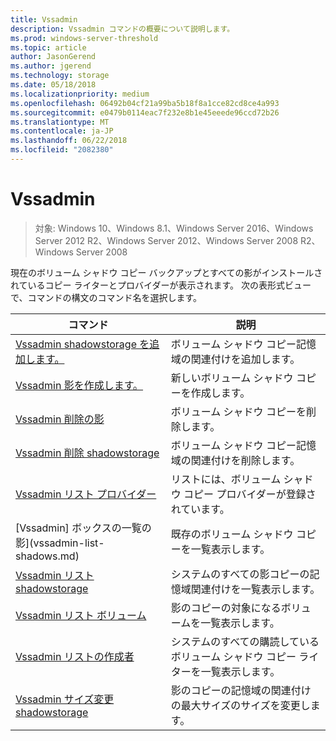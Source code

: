 ```yaml
---
title: Vssadmin
description: Vssadmin コマンドの概要について説明します。
ms.prod: windows-server-threshold
ms.topic: article
author: JasonGerend
ms.author: jgerend
ms.technology: storage
ms.date: 05/18/2018
ms.localizationpriority: medium
ms.openlocfilehash: 06492b04cf21a99ba5b18f8a1cce82cd8ce4a993
ms.sourcegitcommit: e0479b0114eac7f232e8b1e45eeede96ccd72b26
ms.translationtype: MT
ms.contentlocale: ja-JP
ms.lasthandoff: 06/22/2018
ms.locfileid: "2082380"
---
```

# <a name="vssadmin"></a>Vssadmin

>対象: Windows 10、Windows 8.1、Windows Server 2016、Windows Server 2012 R2、Windows Server 2012、Windows Server 2008 R2、Windows Server 2008

現在のボリューム シャドウ コピー バックアップとすべての影がインストールされているコピー ライターとプロバイダーが表示されます。 次の表形式ビューで、コマンドの構文のコマンド名を選択します。

|コマンド|説明|
|---|---|
|[Vssadmin shadowstorage を追加します。](https://docs.microsoft.com/previous-versions/windows/it-pro/windows-server-2012-r2-and-2012/cc788051(v%3dws.11))|ボリューム シャドウ コピー記憶域の関連付けを追加します。|
|[Vssadmin 影を作成します。](https://docs.microsoft.com/previous-versions/windows/it-pro/windows-server-2012-r2-and-2012/cc788055(v%3dws.11))|新しいボリューム シャドウ コピーを作成します。|
|[Vssadmin 削除の影](vssadmin-delete-shadows.md)|ボリューム シャドウ コピーを削除します。|
|[Vssadmin 削除 shadowstorage](https://docs.microsoft.com/previous-versions/windows/it-pro/windows-server-2012-r2-and-2012/cc785461(v%3dws.11))|ボリューム シャドウ コピー記憶域の関連付けを削除します。|
|[Vssadmin リスト プロバイダー](https://docs.microsoft.com/previous-versions/windows/it-pro/windows-server-2012-r2-and-2012/cc788108(v%3dws.11))|リストには、ボリューム シャドウ コピー プロバイダーが登録されています。|
|[Vssadmin] ボックスの一覧の影](vssadmin-list-shadows.md)|既存のボリューム シャドウ コピーを一覧表示します。|
|[Vssadmin リスト shadowstorage](https://docs.microsoft.com/previous-versions/windows/it-pro/windows-server-2012-r2-and-2012/cc788045(v%3dws.11))|システムのすべての影コピーの記憶域関連付けを一覧表示します。|
|[Vssadmin リスト ボリューム](https://docs.microsoft.com/previous-versions/windows/it-pro/windows-server-2012-r2-and-2012/cc788064(v%3dws.11))|影のコピーの対象になるボリュームを一覧表示します。|
|[Vssadmin リストの作成者](vssadmin-list-writers.md)|システムのすべての購読しているボリューム シャドウ コピー ライターを一覧表示します。|
|[Vssadmin サイズ変更 shadowstorage](https://docs.microsoft.com/previous-versions/windows/it-pro/windows-server-2012-r2-and-2012/cc788050(v%3dws.11))|影のコピーの記憶域の関連付けの最大サイズのサイズを変更します。|